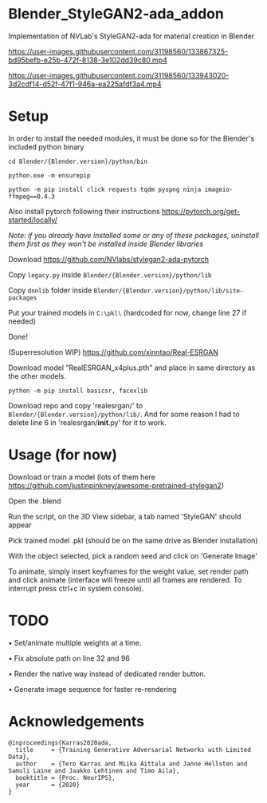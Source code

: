 # Blender_StyleGAN2-ada_addon
 Implementation of NVLab's StyleGAN2-ada for material creation in Blender


https://user-images.githubusercontent.com/31198560/133867325-bd95befb-e25b-472f-8138-3e102dd39c80.mp4

https://user-images.githubusercontent.com/31198560/133943020-3d2cdf14-d52f-47f1-946a-ea225afdf3a4.mp4



# Setup
In order to install the needed modules, it must be done so for the Blender's included python binary
```
cd Blender/{Blender.version}/python/bin

python.exe -m ensurepip

python -m pip install click requests tqdm pyspng ninja imageio-ffmpeg==0.4.3
```

Also install pytorch following their instructions https://pytorch.org/get-started/locally/

*Note: if you already have installed some or any of these packages, uninstall them first as they won't be installed inside Blender libraries*


Download https://github.com/NVlabs/stylegan2-ada-pytorch

Copy `legacy.py` inside `Blender/{Blender.version}/python/lib`

Copy `dnnlib` folder inside `Blender/{Blender.version}/python/lib/site-packages`

Put your trained models in `C:\pkl\` (hardcoded for now, change line 27 if needed)

Done!



(Superresolution WIP) https://github.com/xinntao/Real-ESRGAN

Download model "RealESRGAN_x4plus.pth" and place in same directory as the other models.

```
python -m pip install basicsr, facexlib
```

Download repo and copy 'realesrgan/' to `Blender/{Blender.version}/python/lib/`. And for some reason I had to delete line 6 in 'realesrgan/__init__.py' for it to work.


# Usage (for now)
Download or train a model (lots of them here https://github.com/justinpinkney/awesome-pretrained-stylegan2)

Open the .blend

Run the script, on the 3D View sidebar, a tab named 'StyleGAN' should appear

Pick trained model .pkl (should be on the same drive as Blender installation)

With the object selected, pick a random seed and click on 'Generate Image'

To animate, simply insert keyframes for the weight value, set render path and click animate (interface will freeze until all frames are rendered. To interrupt press ctrl+c in system console).

# TODO
• Set/animate multiple weights at a time.

• Fix absolute path on line 32 and 96

• Render the native way instead of dedicated render button.

• Generate image sequence for faster re-rendering


# Acknowledgements
```
@inproceedings{Karras2020ada,
  title     = {Training Generative Adversarial Networks with Limited Data},
  author    = {Tero Karras and Miika Aittala and Janne Hellsten and Samuli Laine and Jaakko Lehtinen and Timo Aila},
  booktitle = {Proc. NeurIPS},
  year      = {2020}
}
```
